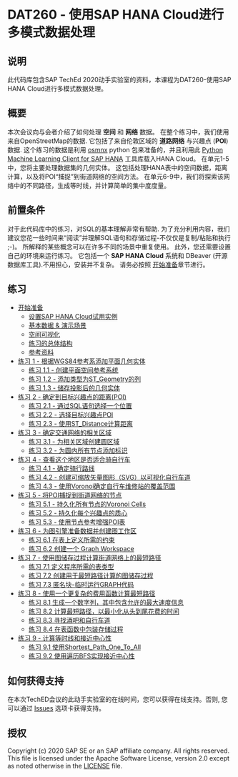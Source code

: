 # DAT260 - 使用SAP HANA Cloud进行多模式数据处理

## 说明

此代码库包含SAP TechEd 2020动手实验室的资料，本课程为DAT260-使用SAP HANA Cloud进行多模式数据处理。

## 概要

本次会议向与会者介绍了如何处理 **空间** 和 **网络** 数据。 在整个练习中，我们使用来自OpenStreetMap的数据. 它包括了来自伦敦区域的 **道路网络** 与兴趣点 (**POI**) 数据. 这个练习的数据是利用 [osmnx](https://github.com/gboeing/osmnx) python 包来准备的，并且利用此 [Python Machine Learning Client for SAP HANA](https://pypi.org/project/hana-ml/) 工具库载入HANA Cloud。 在单元1-5中，您将主要处理数据集的几何实体。 这包括处理HANA表中的空间数据，距离计算，以及将POI“捕捉”到街道网络的空间方法。 在单元6-9中，我们将探索该网络中的不同路径，生成等时线，并计算简单的集中度度量。

## 前置条件

对于此代码库中的练习，对SQL的基本理解非常有帮助. 为了充分利用内容，我们建议您花一些时间来“阅读”并理解SQL语句和存储过程-不仅仅是复制/粘贴和执行 ;-)。 所解释的某些概念可以在许多不同的场景中重复使用。
此外，您还需要设置自己的环境来运行练习。 它包括一个 **SAP HANA Cloud** 系统和 DBeaver (开源数据库工具).不用担心，安装并不复杂。 请务必按照 [开始准备](ex0/README.md)章节进行。


## 练习

- [开始准备](exercises/ex0/)
    - [设置SAP HANA Cloud试用实例](exercises/ex0#subex1)
    - [基本数据 & 演示场景](exercises/ex0#subex2)
    - [空间可视化](exercises/ex0#subex3)
    - [练习的总体结构](exercises/ex0#subex4)
    - [参考资料](exercises/ex0#subex5)
- [练习 1 - 根据WGS84参考系添加平面几何实体](exercises/ex1/)
    - [练习 1.1 - 创建平面空间参考系统](exercises/ex1#subex1)
    - [练习 1.2 - 添加类型为ST_Geometry的列](exercises/ex1#subex2)
    - [练习 1.3 - 储存投影后的几何实体](exercises/ex1#subex3)
- [练习 2 - 确定到目标兴趣点的距离(POI)](exercises/ex2/)
    - [练习 2.1 - 通过SQL语句选择一个位置](exercises/ex2#subex1)
    - [练习 2.2 - 选择目标兴趣点POI](exercises/ex2#subex2)
    - [练习 2.3 - 使用ST_Distance计算距离](exercises/ex2#subex3)
- [练习 3 - 确定交通网络的相关区域](exercises/ex3/)
    - [练习 3.1 - 为相关区域创建圆区域](exercises/ex3#subex1)
    - [练习 3.2 - 为圆内所有节点添加标识](exercises/ex3#subex2)
- [练习 4 - 查看这个地区是否适合骑自行车](exercises/ex4/)
    - [练习 4.1 - 确定骑行路线](exercises/ex4#subex1)
    - [练习 4.2 - 创建可缩放矢量图形（SVG）以可视化自行车道](exercises/ex4#subex2)
    - [练习 4.3 - 使用Voronoi确定自行车维修站的覆盖范围](exercises/ex4#subex3)
- [练习 5 - 将POI捕捉到街道网络的节点](exercises/ex5/)
    - [练习 5.1 - 持久化所有节点的Voronoi Cells](exercises/ex5#subex1)
    - [练习 5.2 - 持久化每个兴趣点的质心](exercises/ex5#subex2)
    - [练习 5.3 - 使用节点参考增强POI表](exercises/ex5#subex3)
- [练习 6 -  为图引擎准备数据并创建图工作区](exercises/ex6/)
    - [练习 6.1 在表上定义所需的约束](exercises/ex6#subex1)
    - [练习 6.2 创建一个 Graph Workspace](exercises/ex6#subex2)
- [练习 7 - 使用图储存过程计算街道网络上的最短路径](exercises/ex7/)
    - [练习 7.1 定义程序所需的表类型](exercises/ex7#subex1)
    - [练习 7.2 创建用于最短路径计算的图储存过程](exercises/ex7#subex2)
    - [练习 7.3 匿名块-临时运行GRAPH代码 <a name="subex3"></a> ](exercises/ex7#subex3)
- [练习 8 - 使用一个更复杂的费用函数计算最短路径](exercises/ex8/)
    - [练习 8.1 生成一个数字列，其中包含允许的最大速度信息](exercises/ex8#subex1)
    - [练习 8.2 计算最短路径，以最小化从头到尾花费的时间](exercises/ex8#subex2)
    - [练习 8.3 寻找酒吧和自行车道](exercises/ex8#subex3)
    - [练习 8.4 在表函数中包装存储过程](exercises/ex8#subex4)
- [练习 9 - 计算等时线和接近中心性](exercises/ex9/)
    - [练习 9.1 使用Shortest_Path_One_To_All](exercises/ex9#subex1)
    - [练习 9.2 使用遍历BFS实现接近中心性](exercises/ex9#subex2)

## 如何获得支持

在本次TechED会议的此动手实验室的在线时间，您可以获得在线支持。否则, 您可以通过 [Issues](../../issues) 选项卡获得支持。

## 授权
Copyright (c) 2020 SAP SE or an SAP affiliate company. All rights reserved. This file is licensed under the Apache Software License, version 2.0 except as noted otherwise in the [LICENSE](LICENSES/Apache-2.0.txt) file.
